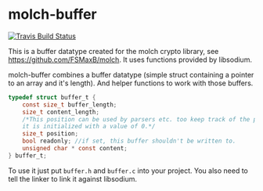 molch-buffer
============

[![Travis Build Status](https://travis-ci.org/FSMaxB/molch-buffer.svg?branch=master)](https://travis-ci.org/FSMaxB/molch-buffer)

This is a buffer datatype created for the molch crypto library, see https://github.com/FSMaxB/molch. It uses functions provided by libsodium.

molch-buffer combines a buffer datatype (simple struct containing a pointer to an array and it's length). And helper functions to work with those buffers.
```c
typedef struct buffer_t {
	const size_t buffer_length;
	size_t content_length;
	/*This position can be used by parsers etc. too keep track of the position
	it is initialized with a value of 0.*/
	size_t position;
	bool readonly; //if set, this buffer shouldn't be written to.
	unsigned char * const content;
} buffer_t;
```

To use it just put `buffer.h` and `buffer.c` into your project. You also need to tell the linker to link it against libsodium.
